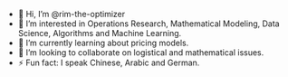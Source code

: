 - 👋 Hi, I’m @rim-the-optimizer
- 👀 I’m interested in Operations Research, Mathematical Modeling, Data Science, Algorithms and Machine Learning.
- 🌱 I’m currently learning about pricing models.
- 💞️ I’m looking to collaborate on logistical and mathematical issues.
- ⚡ Fun fact: I speak Chinese, Arabic and German.
<!---
rim-the-optimizer/rim-the-optimizer is a ✨ special ✨ repository because its `README.md` (this file) appears on your GitHub profile.
You can click the Preview link to take a look at your changes.
--->
